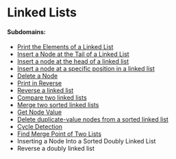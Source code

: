 # Linked Lists

#### Subdomains:
- [Print the Elements of a Linked List](./print-the-elements-of-a-linked-list)
- [Insert a Node at the Tail of a Linked List](./insert-a-node-at-the-tail-of-a-linked-list)
- [Insert a node at the head of a linked list](./insert-a-node-at-the-head-of-a-linked-list)
- [Insert a node at a specific position in a linked list](./insert-a-node-at-a-specific-position-in-a-linked-list)
- [Delete a Node](./delete-a-node-from-a-linked-list)
- [Print in Reverse](./print-the-elements-of-a-linked-list-in-reverse)
- [Reverse a linked list](./reverse-a-linked-list)
- [Compare two linked lists](./compare-two-linked-lists)
- [Merge two sorted linked lists](./merge-two-sorted-linked-lists)
- [Get Node Value](./get-the-value-of-the-node-at-a-specific-position-from-the-tail)
- [Delete duplicate-value nodes from a sorted linked list](./delete-duplicate-value-nodes-from-a-sorted-linked-list)
- [Cycle Detection](./detect-whether-a-linked-list-contains-a-cycle)
- [Find Merge Point of Two Lists](./find-the-merge-point-of-two-joined-linked-lists)
- Inserting a Node Into a Sorted Doubly Linked List
- Reverse a doubly linked list
